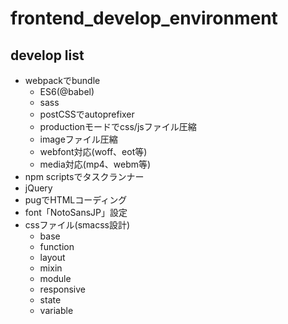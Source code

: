 # frontend_develop_environment

## develop list

- webpackでbundle
    - ES6(@babel)
    - sass
    - postCSSでautoprefixer
    - productionモードでcss/jsファイル圧縮
    - imageファイル圧縮
    - webfont対応(woff、eot等)
    - media対応(mp4、webm等)
- npm scriptsでタスクランナー
- jQuery
- pugでHTMLコーディング
- font「NotoSansJP」設定
- cssファイル(smacss設計)
    - base
    - function
    - layout
    - mixin
    - module
    - responsive
    - state
    - variable

